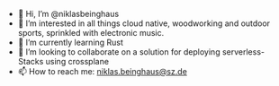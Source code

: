 - 👋 Hi, I’m @niklasbeinghaus
- 👀 I’m interested in all things cloud native, woodworking and outdoor sports, sprinkled with electronic music.
- 🌱 I’m currently learning Rust
- 💞️ I’m looking to collaborate on a solution for deploying serverless-Stacks using crossplane
- 📫 How to reach me: niklas.beinghaus@sz.de

<!---
niklasbeinghaus/niklasbeinghaus is a ✨ special ✨ repository because its `README.md` (this file) appears on your GitHub profile.
You can click the Preview link to take a look at your changes.
--->
